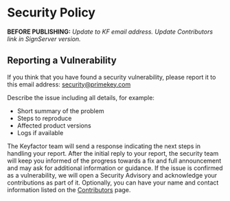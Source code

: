 # Security Policy

**BEFORE PUBLISHING:** _Update to KF email address. Update Contributors link in SignServer version._ 

## Reporting a Vulnerability
If you think that you have found a security vulnerability, please report it to this email address: [security@primekey.com](mailto:security@primekey.com)

Describe the issue including all details, for example: 
* Short summary of the problem
* Steps to reproduce
* Affected product versions
* Logs if available 

The Keyfactor team will send a response indicating the next steps in handling your report. After the initial reply to your report, the security team will keep you informed of the progress towards a fix and full announcement and may ask for additional information or guidance. If the issue is confirmed as a vulnerability, we will open a Security Advisory and acknowledge your contributions as part of it. Optionally, you can have your name and contact information listed on the [Contributors](https://www.ejbca.org/contributors/) page.
